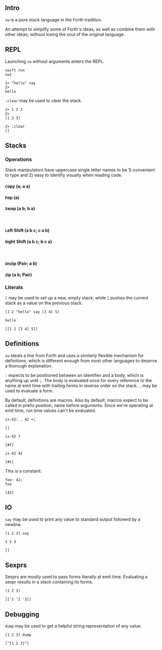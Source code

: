 ## Intro
`sw` is a pure stack language in the Forth tradition.

An attempt to simplify some of Forth's ideas, as well as combine them with other ideas; without losing the soul of the original language.

## REPL
Launching `sw` without arguments enters the REPL.

```
swift run
sw1

1> "hello" say
2>
hello
```

`:clear` may be used to clear the stack.

```
1> 1 2 3
2>
[1 2 3]

2> :clear
[]
```

## Stacks

### Operations
Stack manipulators have uppercase single letter names to be 1) convenient to type and 2) easy to identify visually when reading code.

#### `C`opy (a; a a)
#### `P`op (a)
#### `S`wap (a b; b a)
<br/>

#### `L`eft Shift (a b c; c a b)
#### `R`ight Shift (a b c; b c a)
<br/>

#### `U`nzip (Pair; a b)
#### `Z`ip (a b; Pair)

### Literals
`[` may be used to set up a new, empty stack; while `]` pushes the current stack as a value on the previous stack.

```
[1 2 "hello" say [3 4] 5]
```
```
hello
```
`[[1 2 [3 4] 5]]`

## Definitions

`sw` steals a line from Forth and uses a similarly flexible mechanism for definitions, which is different enough from most other languages to deserve a thorough explanation.

`:` expects to be positioned between an identifier and a body, which is anything  up until `;`. The body is evaluated once for every reference to the name at emit time with trailing forms in reverse order on the stack. `,` may be used to evaluate a form.

By default, definitions are macros. Also by default, macros expect to be called in prefix position, name before arguments. Since we're operating at emit time, run time values can't be evaluated.

```
is-42: , 42 =;
```
`[]`

```
is-42 7
```
`[#f]`

```
is-42 42
```
`[#t]`


This is a constant:

```
foo: 42;
foo
```
`[42]`


## IO
`say` may be used to print any value to standard output followed by a newline.

```
[1 2 3] say
```
```
1 2 3
```
`[]`

## Sexprs
Sexprs are mostly used to pass forms literally at emit time. Evaluating a sexpr results in a stack containing its forms.

```
(1 2 3)
```
`[['1 '2 '3]]`

## Debugging
`dump` may be used to get a helpful string representation of any value.

```
[1 2 3] dump
```
`["[1 2 3]"]`
